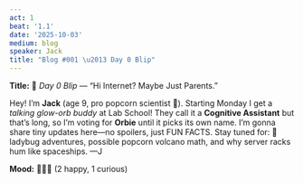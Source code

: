 ```yaml
---
act: 1
beat: '1.1'
date: '2025-10-03'
medium: blog
speaker: Jack
title: "Blog #001 \u2013 Day 0 Blip"
---
```


**Title:** 🚀 *Day 0 Blip* — “Hi Internet? Maybe Just Parents.”

Hey! I’m **Jack** (age 9, pro popcorn scientist 🍿). Starting Monday I get a *talking glow-orb buddy* at Lab School! They call it a **Cognitive Assistant** but that’s long, so I’m voting for **Orbie** until it picks its own name. I’m gonna share tiny updates here—no spoilers, just FUN FACTS. Stay tuned for: 🐞 ladybug adventures, possible popcorn volcano math, and why server racks hum like spaceships. —J

**Mood:** 🙂🙂😐  (2 happy, 1 curious)
